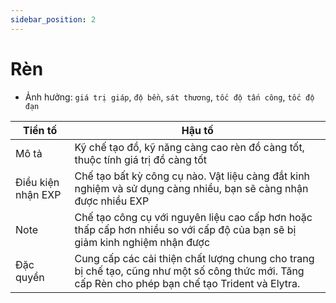 ```yaml
---
sidebar_position: 2
---
```


# Rèn
- Ảnh hưởng: `giá trị giáp`, `độ bền`, `sát thương`, `tốc độ tấn công`, `tốc độ đạn`

| Tiền tố   | Hậu tố    |
| ------- | -------- |
| Mô tả | Kỹ chế tạo đồ, kỹ năng càng cao rèn đồ càng tốt, thuộc tính giá trị đồ càng tốt |
| Điều kiện nhận EXP | Chế tạo bất kỳ công cụ nào. Vật liệu càng đắt kinh nghiệm và sử dụng càng nhiều, bạn sẽ càng nhận được nhiều EXP       |
| Note | Chế tạo công cụ với nguyên liệu cao cấp hơn hoặc thấp cấp hơn nhiều so với cấp độ của bạn sẽ bị giảm kinh nghiệm nhận được |
| Đặc quyền | Cung cấp các cải thiện chất lượng chung cho trang bị chế tạo, cũng như một số công thức mới. Tăng cấp Rèn cho phép bạn chế tạo Trident và Elytra. |